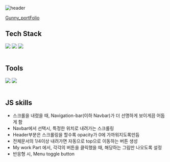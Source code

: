 ![header](https://capsule-render.vercel.app/api?type=wave&color=auto&height=300&section=header&text=Gunny_%20portFolio&fontSize=90)

 [Gunny_portFolio](https://rudmoon.github.io/Gunny_portfolio/)



## Tech Stack
<div>
 <img src="https://img.shields.io/badge/HTML5-orange?style=flat&logo=HTML5&logoColor=white"/>
 <img src="https://img.shields.io/badge/CSS3-blue?style=flat&logo=CSS3&logoColor=white"/>
 <img src="https://img.shields.io/badge/JavaScript-yellow?style=flat&logo=JavaScript&logoColor=white"/>
</div>
</br>

## Tools
<div>
 <img src="https://img.shields.io/badge/Visual Studio Code-skyblue?style=flat&logo=Visual Studio Code&logoColor=white"/>
 <img src="https://img.shields.io/badge/GitHub-black?style=flat&logo=GitHub&logoColor=white"/>
</div>
</br>

## JS skills
* 스크롤을 내렸을 때, Navigation-bar(이하 Navbar)가 더 선명하게 보이게끔 어둡게 함
* Navbar에서 선택시, 특정한 위치로 내려가는 스크롤링
* Header부분은 스크롤링을 할수록 opacity가 0에 가까워지도록만듬
* 전체문서의 1/4이상 내려가면 자동으로 top으로 이동하는 버튼 생성
* My work Part 에서, 각각의 버튼을 클릭했을 때, 해당하는 그림만 나오도록 설정
* 반응형 시, Menu toggle button

